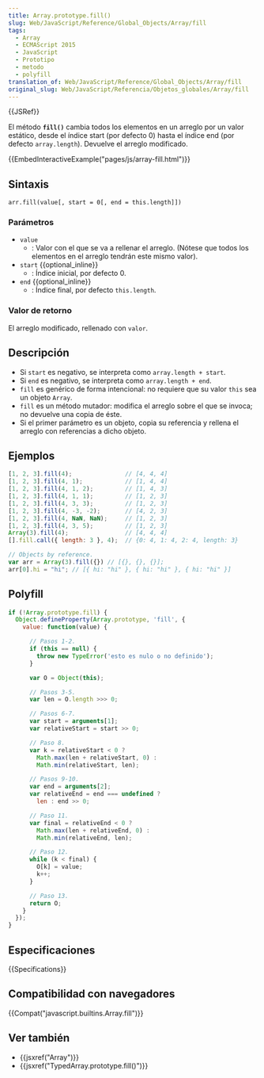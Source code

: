 ```yaml
---
title: Array.prototype.fill()
slug: Web/JavaScript/Reference/Global_Objects/Array/fill
tags:
  - Array
  - ECMAScript 2015
  - JavaScript
  - Prototipo
  - metodo
  - polyfill
translation_of: Web/JavaScript/Reference/Global_Objects/Array/fill
original_slug: Web/JavaScript/Referencia/Objetos_globales/Array/fill
---
```


{{JSRef}}

El método **`fill()`** cambia todos los elementos en un arreglo por un valor estático, desde el índice start (por defecto 0) hasta el índice end (por defecto `array.length`). Devuelve el arreglo modificado.

{{EmbedInteractiveExample("pages/js/array-fill.html")}}

## Sintaxis

```
arr.fill(value[, start = 0[, end = this.length]])
```

### Parámetros

- `value`
  - : Valor con el que se va a rellenar el arreglo. (Nótese que todos los elementos en el arreglo tendrán este mismo valor).
- `start` {{optional_inline}}
  - : Índice inicial, por defecto 0.
- `end` {{optional_inline}}
  - : Índice final, por defecto `this.length`.

### Valor de retorno

El arreglo modificado, rellenado con `valor`.

## Descripción

- Si `start` es negativo, se interpreta como `array.length + start`.
- Si `end` es negativo, se interpreta como `array.length + end`.
- `fill` es genérico de forma intencional: no requiere que su valor `this` sea un objeto `Array`.
- `fill` es un método mutador: modifica el arreglo sobre el que se invoca; no devuelve una copia de éste.
- Si el primer parámetro es un objeto, copia su referencia y rellena el arreglo con referencias a dicho objeto.

## Ejemplos

```js
[1, 2, 3].fill(4);               // [4, 4, 4]
[1, 2, 3].fill(4, 1);            // [1, 4, 4]
[1, 2, 3].fill(4, 1, 2);         // [1, 4, 3]
[1, 2, 3].fill(4, 1, 1);         // [1, 2, 3]
[1, 2, 3].fill(4, 3, 3);         // [1, 2, 3]
[1, 2, 3].fill(4, -3, -2);       // [4, 2, 3]
[1, 2, 3].fill(4, NaN, NaN);     // [1, 2, 3]
[1, 2, 3].fill(4, 3, 5);         // [1, 2, 3]
Array(3).fill(4);                // [4, 4, 4]
[].fill.call({ length: 3 }, 4);  // {0: 4, 1: 4, 2: 4, length: 3}

// Objects by reference.
var arr = Array(3).fill({}) // [{}, {}, {}];
arr[0].hi = "hi"; // [{ hi: "hi" }, { hi: "hi" }, { hi: "hi" }]
```

## Polyfill

```js
if (!Array.prototype.fill) {
  Object.defineProperty(Array.prototype, 'fill', {
    value: function(value) {

      // Pasos 1-2.
      if (this == null) {
        throw new TypeError('esto es nulo o no definido');
      }

      var O = Object(this);

      // Pasos 3-5.
      var len = O.length >>> 0;

      // Pasos 6-7.
      var start = arguments[1];
      var relativeStart = start >> 0;

      // Paso 8.
      var k = relativeStart < 0 ?
        Math.max(len + relativeStart, 0) :
        Math.min(relativeStart, len);

      // Pasos 9-10.
      var end = arguments[2];
      var relativeEnd = end === undefined ?
        len : end >> 0;

      // Paso 11.
      var final = relativeEnd < 0 ?
        Math.max(len + relativeEnd, 0) :
        Math.min(relativeEnd, len);

      // Paso 12.
      while (k < final) {
        O[k] = value;
        k++;
      }

      // Paso 13.
      return O;
    }
  });
}
```

## Especificaciones

{{Specifications}}

## Compatibilidad con navegadores

{{Compat("javascript.builtins.Array.fill")}}

## Ver también

- {{jsxref("Array")}}
- {{jsxref("TypedArray.prototype.fill()")}}
